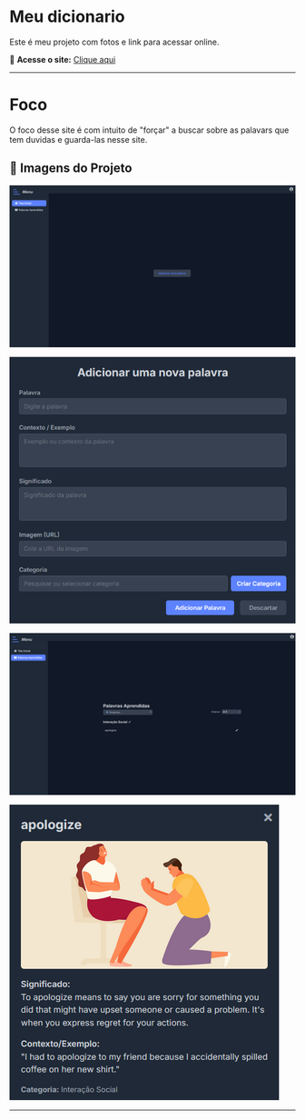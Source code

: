 # Meu dicionario 

Este é meu projeto com fotos e link para acessar online.

🔗 **Acesse o site:** [Clique aqui](https://ramalho-sites.github.io/dicionario-ingles/)

---
# Foco 
O foco desse site é com intuito de "forçar" a buscar sobre as palavars que tem duvidas e guarda-las nesse site.

## 📸 Imagens do Projeto
![Print da tela inicial](readme/tela-inicial.png)

![Página de adicionar palavras](readme/add-word.png)

![Página das palavras aprendidas](readme/palavras-aprendidas.png)

![Página das palavras feitas](readme/palavras-feitas.png)

---

